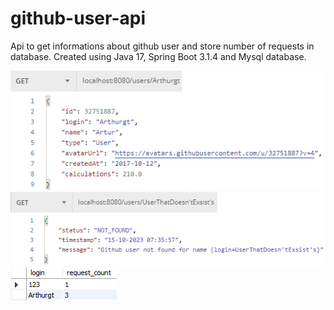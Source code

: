# github-user-api
Api to get informations about github user and store number of requests in database. Created using Java 17, Spring Boot 3.1.4 and Mysql database.

![alt text](https://raw.githubusercontent.com/Arthurgt/Github-User-Api/master/Github1.png)
![alt text](https://raw.githubusercontent.com/Arthurgt/Github-User-Api/master/Github2.png)
![alt text](https://raw.githubusercontent.com/Arthurgt/Github-User-Api/master/Github3.png)

